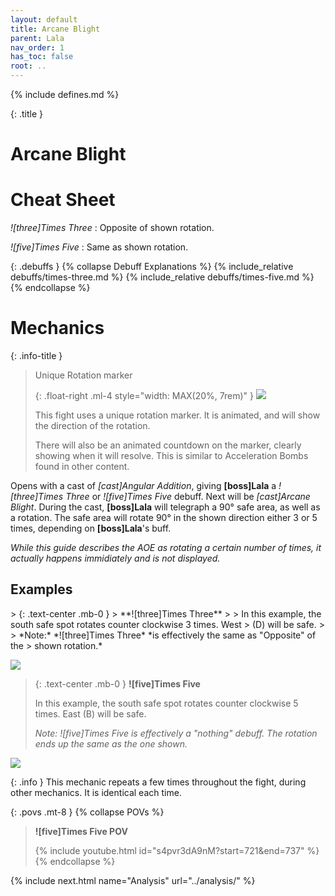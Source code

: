 ```yaml
---
layout: default
title: Arcane Blight
parent: Lala
nav_order: 1
has_toc: false
root: ..
---
```


{% include defines.md %}

{: .title }
# Arcane Blight

# Cheat Sheet

*![three]Times Three*
: Opposite of shown rotation.

*![five]Times Five*
: Same as shown rotation.

{: .debuffs }
{% collapse Debuff Explanations %}
{% include_relative debuffs/times-three.md %}
{% include_relative debuffs/times-five.md %}
{% endcollapse %}

# Mechanics

{: .info-title }
> Unique Rotation marker
>
> {: .float-right .ml-4 style="width: MAX(20%, 7rem)" }
> ![](../common/rotation.png)
>
> This fight uses a unique rotation marker. It is animated, and will show the
> direction of the rotation.
>
> There will also be an animated countdown on the marker, clearly showing when
> it will resolve. This is similar to Acceleration Bombs found in other content.
>
> <div class="clear"></div>

Opens with a cast of *[cast]Angular Addition*, giving **[boss]Lala** a
*![three]Times Three* or *![five]Times Five* debuff. Next will be
*[cast]Arcane Blight*. During the cast, **[boss]Lala** will telegraph a 90° safe
area, as well as a rotation. The safe area will rotate 90° in the shown
direction either 3 or 5 times, depending on **[boss]Lala**'s buff.

*While this guide describes the AOE as rotating a certain number of times,
it actually happens immidiately and is not displayed.*

## Examples

<div class="mechanics" markdown="1">
> {: .text-center .mb-0 }
> **![three]Times Three**
>
> In this example, the south safe spot rotates counter clockwise 3 times. West
> (D) will be safe.
>
> *Note:* *![three]Times Three* *is effectively the same as "Opposite" of the
> shown rotation.*

![](./example-3.png)

> {: .text-center .mb-0 }
> **![five]Times Five**
>
> In this example, the south safe spot rotates counter clockwise 5 times. East
> (B) will be safe.
>
> *Note:* *![five]Times Five* *is effectively a "nothing" debuff. The rotation
> ends up the same as the one shown.*

![](./example-5.png)
</div>

{: .info }
This mechanic repeats a few times throughout the fight, during other mechanics.
It is identical each time.

{: .povs .mt-8 }
{% collapse POVs %}
> **![five]Times Five POV**
>
> {% include youtube.html id="s4pvr3dA9nM?start=721&end=737" %}
{% endcollapse %}

{% include next.html name="Analysis" url="../analysis/" %}

